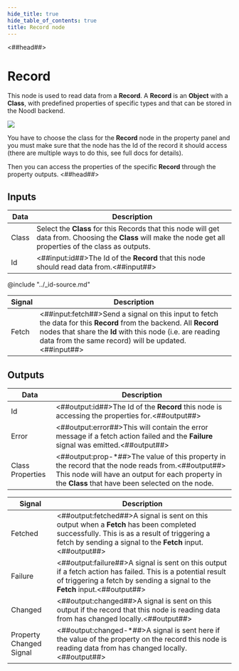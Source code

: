 ```yaml
---
hide_title: true
hide_table_of_contents: true
title: Record node
---
```


<##head##>

# Record

This node is used to read data from a **Record**. A **Record** is an **Object** with a **Class**, with predefined properties of specific types and that can be stored in the Noodl backend.

<div className="ndl-image-with-background l">

![](/nodes/data/cloud-data/record/record-node.png)

</div>

You have to choose the class for the **Record** node in the property panel and you must make sure that the node has the Id of the record it should access (there are multiple ways to do this, see full docs for details).

Then you can access the properties of the specific **Record** through the property outputs.
<##head##>

## Inputs

| Data                                    | Description                                                                                                                                                    |
| --------------------------------------- | -------------------------------------------------------------------------------------------------------------------------------------------------------------- |
| <span className="ndl-data">Class</span> | Select the **Class** for this Records that this node will get data from. Choosing the **Class** will make the node get all properties of the class as outputs. |
| <span className="ndl-data">Id</span>    | <##input:id##>The Id of the **Record** that this node should read data from.<##input##>                                                                        |

@include "../_id-source.md"

| Signal                                    | Description                                                                                                                                                                                                                             |
| ----------------------------------------- | --------------------------------------------------------------------------------------------------------------------------------------------------------------------------------------------------------------------------------------- |
| <span className="ndl-signal">Fetch</span> | <##input:fetch##>Send a signal on this input to fetch the data for this **Record** from the backend. All **Record** nodes that share the **Id** with this node (i.e. are reading data from the same record) will be updated.<##input##> |

## Outputs

| Data                                               | Description                                                                                                                                                                                              |
| -------------------------------------------------- | -------------------------------------------------------------------------------------------------------------------------------------------------------------------------------------------------------- |
| <span className="ndl-data">Id</span>               | <##output:id##>The Id of the **Record** this node is accessing the properties for.<##output##>                                                                                                           |
| <span className="ndl-data">Error</span>            | <##output:error##>This will contain the error message if a fetch action failed and the **Failure** signal was emitted.<##output##>                                                                       |
| <span className="ndl-data">Class Properties</span> | <##output:prop-\*##>The value of this property in the record that the node reads from.<##output##> This node will have an output for each property in the **Class** that have been selected on the node. |

| Signal                                                      | Description                                                                                                                                                                                             |
| ----------------------------------------------------------- | ------------------------------------------------------------------------------------------------------------------------------------------------------------------------------------------------------- |
| <span className="ndl-signal">Fetched</span>                 | <##output:fetched##>A signal is sent on this output when a **Fetch** has been completed successfully. This is as a result of triggering a fetch by sending a signal to the **Fetch** input.<##output##> |
| <span className="ndl-signal">Failure</span>                 | <##output:failure##>A signal is sent on this output if a fetch action has failed. This is a potential result of triggering a fetch by sending a signal to the **Fetch** input.<##output##>              |
| <span className="ndl-signal">Changed</span>                 | <##output:changed##>A signal is sent on this output if the record that this node is reading data from has changed locally.<##output##>                                                                  |
| <span className="ndl-signal">Property Changed Signal</span> | <##output:changed-\*##>A signal is sent here if the value of the property on the record this node is reading data from has changed locally.<##output##>                                                 |
